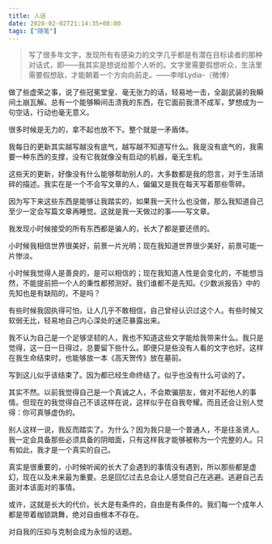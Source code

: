 ```yaml
---
title: 人话
date: 2020-02-02T21:14:35+08:00
tags: ["随笔"]
---
```


> 写了很多年文字，发现所有有感染力的文字几乎都是有潜在目标读者的那种对话式，即——我其实是想说给那个人听的。文字里需要假想听众，生活里需要假想敌，才能朝着一个方向向前走。——李嗲Lydia-（微博）

做了些虚荣之事，说了些冠冕堂皇、毫无张力的话，轻易地一击，全副武装的我瞬间土崩瓦解。总有一个能够瞬间击溃我的东西，在它面前我溃不成军，梦想成为一句空话，行动也毫无意义。

很多时候是无力的，拿不起也放不下。整个就是一矛盾体。

我每日的更新其实越写越没有底气，越写越不知道写什么。我是没有底气的，我需要一种东西的支撑，没有它我就像没有启动的机器，毫无生机。

这些天的更新，好像没有什么能够帮助别人的，大多数都是我的怨言，对于生活琐碎的描述。我实在是一个不会写文章的人，偏偏又是我在每天写着那些零碎。

因为写下来这些东西是能够让我踏实的，如果我一天什么也没做，那么我知道自己至少一定会写篇文章再睡觉。这就是我一天做过的事——写文章。

我发现小时候接受的所有东西都是骗人的，长大了都是要还债的。

小时候我相信世界很美好，前景一片光明；现在我知道世界很少美好，前景可能一片惨淡。

小时候我觉得人是善良的，是可以相信的；现在我知道人性是会变化的，不能想当然，不能提前把一个人的秉性都预测好。我们谁都不是先知。《少数派报告》中的先知也是有缺陷的，不是吗？

有些时候我固执得可怕，让人几乎不敢相信，自己曾经认识过这个人。有些时候又软弱无比，轻易地自己内心深处的迷茫暴露出来。

我不认为自己是一个足够坚韧的人，我也不知道这些文字能给我带来什么。我只是觉得，这一日一日得过，总要留下些什么。即便只是些没有人看的文字也好。这样在我生命结束时，也能够放一本《高天贺传》放在墓前。

写到这儿似乎该结束了。因为都已经生命终结了。似乎也没有什么可谈的了。

其实不然。以前我觉得自己是一个真诚之人，不会欺骗朋友，做对不起他人的事情。但现在的我觉得自己不该这样在说，这样似乎在自我夸耀。而且还会让别人觉得：你可真够虚伪的。

别人这样一说，我反而踏实了。为什么？因为我只是一个普通人，不是往圣贤人。我一定会具备那些必须具备的阴暗面，只有这样我才能够被称为一个完整的人。只有如此，我才是一个真实的自己。

真实是很重要的，小时候听闻的长大了会遇到的事情没有遇到，所以那些都是虚幻，现在以及未来最为重要。总是回忆过去总会让人感觉自己在逃避。逃避自己去面对本该面对的事情。

或许，这就是长大的代价。长大是有条件的，自由是有条件的。我们每一个成年人都是带着枷锁跳舞，绝对自由根本不存在。

对自我的压抑与克制会成为永恒的话题。
